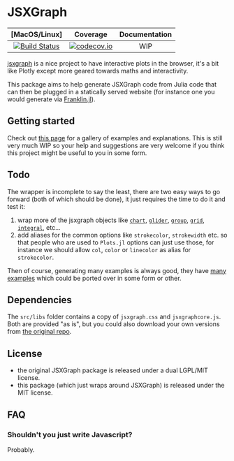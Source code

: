 # JSXGraph

| [MacOS/Linux] | Coverage | Documentation |
| :-----------: | :------: | :-----------: |
| [![Build Status](https://travis-ci.org/tlienart/JSXGraph.jl.svg?branch=master)](https://travis-ci.org/tlienart/JSXGraph.jl) | [![codecov.io](http://codecov.io/github/tlienart/JSXGraph.jl/coverage.svg?branch=master)](http://codecov.io/github/tlienart/JSXGraph.jl?branch=master) | WIP

[jsxgraph](https://github.com/jsxgraph/jsxgraph) is a nice project to have interactive plots in the browser, it's a bit like Plotly except more geared towards maths and interactivity.

This package aims to help generate JSXGraph code from Julia code that can then be plugged in a statically served website (for instance one you would generate via [Franklin.jl](https://github.com/tlienart/Franklin.jl)).

## Getting started

Check out [this page](https://tlienart.github.io/JSXGraphWeb/) for a gallery of examples and explanations.
This is still very much WIP so your help and suggestions are very welcome if you think this project might be useful to you in some form.

## Todo

The wrapper is incomplete to say the least, there are two easy ways to go forward (both of which should be done), it just requires the time to do it and test it:

1. wrap more of the jsxgraph objects like [`chart`](https://jsxgraph.org/docs/symbols/Chart.html), [`glider`](https://jsxgraph.org/docs/symbols/Glider.html), [`group`](https://jsxgraph.org/docs/symbols/Group.html), [`grid`](https://jsxgraph.org/docs/symbols/Grid.html), [`integral`](https://jsxgraph.org/docs/symbols/Integral.html), etc...
2. add aliases for the common options like `strokecolor`, `strokewidth` etc. so that people who are used to `Plots.jl` options can just use those, for instance we should allow `col`, `color` or `linecolor` as alias for `strokecolor`.

Then of course, generating many examples is always good, they have [many examples](https://jsxgraph.org/wp/about/index.html) which could be ported over in some form or other.

## Dependencies

The `src/libs` folder contains a copy of `jsxgraph.css` and `jsxgraphcore.js`. Both are provided "as is", but you could also download your own versions from [the original repo](https://github.com/jsxgraph/jsxgraph/tree/master/update_cdnjs).

## License

* the original JSXGraph package is released under a dual LGPL/MIT license.
* this package (which just wraps around JSXGraph) is released under the MIT license.

## FAQ

### Shouldn't you just write Javascript?

Probably.
